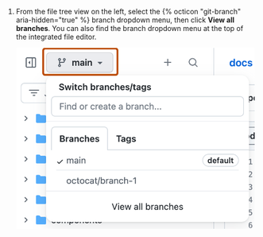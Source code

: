 1. From the file tree view on the left, select the {% octicon "git-branch" aria-hidden="true" %} branch dropdown menu, then click **View all branches**. You can also find the branch dropdown menu at the top of the integrated file editor.

   ![Screenshot of the file tree view for a repository. A dropdown menu for branches is expanded and outlined in dark orange.](/assets/images/help/repository/file-tree-view-branch-dropdown-expanded.png)
